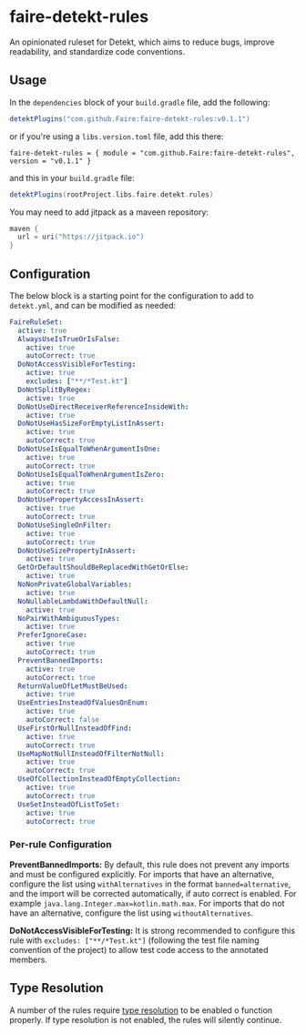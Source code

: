 # faire-detekt-rules
An opinionated ruleset for Detekt, which aims to reduce bugs, improve readability, and standardize code conventions.

## Usage
In the `dependencies` block of your `build.gradle` file, add the following:
```groovy
detektPlugins("com.github.Faire:faire-detekt-rules:v0.1.1")
```
or if you're using a `libs.version.toml` file, add this there:
```
faire-detekt-rules = { module = "com.github.Faire:faire-detekt-rules", version = "v0.1.1" }
```
and this in your `build.gradle` file:
```groovy
detektPlugins(rootProject.libs.faire.detekt.rules)
```

You may need to add jitpack as a maveen repository:
```groovy
maven {
  url = uri("https://jitpack.io")
}
```

## Configuration
The below block is a starting point for the configuration to add to `detekt.yml`, and can be modified as needed:
```yaml
FaireRuleSet:
  active: true
  AlwaysUseIsTrueOrIsFalse:
    active: true
    autoCorrect: true
  DoNotAccessVisibleForTesting:
    active: true
    excludes: ["**/*Test.kt"]
  DoNotSplitByRegex:
    active: true
  DoNotUseDirectReceiverReferenceInsideWith:
    active: true
  DoNotUseHasSizeForEmptyListInAssert:
    active: true
    autoCorrect: true
  DoNotUseIsEqualToWhenArgumentIsOne:
    active: true
    autoCorrect: true
  DoNotUseIsEqualToWhenArgumentIsZero:
    active: true
    autoCorrect: true
  DoNotUsePropertyAccessInAssert:
    active: true
    autoCorrect: true
  DoNotUseSingleOnFilter:
    active: true
    autoCorrect: true
  DoNotUseSizePropertyInAssert:
    active: true
  GetOrDefaultShouldBeReplacedWithGetOrElse:
    active: true
  NoNonPrivateGlobalVariables:
    active: true
  NoNullableLambdaWithDefaultNull:
    active: true
  NoPairWithAmbiguousTypes:
    active: true
  PreferIgnoreCase:
    active: true
    autoCorrect: true
  PreventBannedImports:
    active: true
    autoCorrect: true
  ReturnValueOfLetMustBeUsed:
    active: true
  UseEntriesInsteadOfValuesOnEnum:
    active: true
    autoCorrect: false
  UseFirstOrNullInsteadOfFind:
    active: true
    autoCorrect: true
  UseMapNotNullInsteadOfFilterNotNull:
    active: true
    autoCorrect: true
  UseOfCollectionInsteadOfEmptyCollection:
    active: true
    autoCorrect: true
  UseSetInsteadOfListToSet:
    active: true
    autoCorrect: true
```

### Per-rule Configuration
**PreventBannedImports:**
By default, this rule does not prevent any imports and must be configured explicitly. For imports that have an
alternative, configure the list using `withAlternatives` in the format `banned=alternative`, and the import will be
corrected automatically, if auto correct is enabled. For example `java.lang.Integer.max=kotlin.math.max`. For imports
that do not have an alternative, configure the list using `withoutAlternatives`.

**DoNotAccessVisibleForTesting:**
It is strong recommended to configure this rule with `excludes: ["**/*Test.kt"]` (following the test file naming
convention of the project) to allow test code access to the annotated members.

## Type Resolution
A number of the rules require [type resolution](https://detekt.dev/docs/gettingstarted/type-resolution/) to be enabled 
o function properly. If type resolution is not enabled, the rules will silently continue.